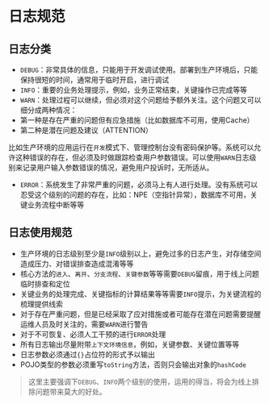 # 日志规范

## 日志分类

- `DEBUG`：非常具体的信息，只能用于开发调试使用。部署到生产环境后，只能保持很短的时间，通常用于临时开启，进行调试
- `INFO`：重要的业务处理提示，例如，业务正常结束，关键操作已完成等等
- `WARN`：处理过程可以继续，但必须对这个问题给予额外关注。这个问题又可以细分成两种情况：
 - 第一种是存在严重的问题但有应急措施（比如数据库不可用，使用Cache）
 - 第二种是潜在问题及建议（ATTENTION）

比如生产环境的应用运行在`开发`模式下、管理控制台没有密码保护等。系统可以允许这种错误的存在，但必须及时做跟踪检查用户参数错误。可以使用`WARN`日志级别来记录用户输入参数错误的情况，避免用户投诉时，无所适从。

- `ERROR`：系统发生了非常严重的问题，必须马上有人进行处理。没有系统可以忍受这个级别的问题的存在，比如：NPE（空指针异常），数据库不可用，关键业务流程中断等等

## 日志使用规范

- 生产环境的日志级别至少是`INFO`级别以上，避免过多的日志产生，对存储空间造成压力、对错误排查造成混淆等等
- 核心方法的`进入`、`离开`、`分支流程`、`关键参数`等等需要`DEBUG`留痕，用于线上问题临时排查和定位
- 关键业务的处理完成、关键指标的计算结果等等需要`INFO`提示，为关键流程的梳理提供线索
- 对于存在严重问题，但是已经采取了应对措施或者可能存在潜在问题需要提醒运维人员及时关注的，需要`WARN`进行警告
- 对于不可恢复、必须人工干预的进行`ERROR`处理
- 所有日志输出尽量附带`上下文环境信息`，例如，关键参数、关键位置等等
- 日志参数必须通过`{}`占位符的形式予以输出
- POJO类型的参数必须重写`toString`方法，否则只会输出对象的`hashCode`

> 这里主要强调下`DEBUG`、`INFO`两个级别的使用，运用的得当，将会为线上排除问题带来莫大的好处。